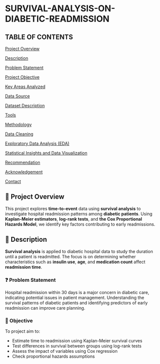 # SURVIVAL-ANALYSIS-ON-DIABETIC-READMISSION

## TABLE OF CONTENTS  

[Project Overview](#-project-overview)

[Description](#-description)  

[Problem Statement](#-problem-statement)  

[Project Objective](#-project-objective)  

[Key Areas Analyzed](#-key-areas-analyzed)  

[Data Source](#-data-source)  

[Dataset Description](#-dataset-description)  

[Tools](#-tools)  

[Methodology](#-methodology)  

[Data Cleaning](#-data-cleaning)  

[Exploratory Data Analysis (EDA)](#-exploratory-data-analysis-eda)  

[Statistical Insights and Data Visualization](#-statistical-insights-and-data-visualization)  

[Recommendation](#-recommendation)  

[Acknowledgement](#-acknowledgement)  

[Contact](#-contact)  

## 📖 Project Overview  
This project explores **time-to-event** data using **survival analysis** to investigate hospital readmission patterns among **diabetic patients**. Using **Kaplan-Meier estimators**, **log-rank tests**, and **the Cox Proportional Hazards Model**, we identify key factors contributing to early readmissions.

## 📌 Description
**Survival analysis** is applied to diabetic hospital data to study the duration until a patient is readmitted. The focus is on determining whether characteristics such as **insulin use**, **age**, and **medication count** affect **readmission time**.

### ❓ Problem Statement
Hospital readmission within 30 days is a major concern in diabetic care, indicating potential issues in patient management. Understanding the survival patterns of diabetic patients and identifying predictors of early readmission can improve care planning.

### 🎯 Objective
To project aim to:
- Estimate time to readmission using Kaplan-Meier survival curves
- Test differences in survival between groups using log-rank tests
- Assess the impact of variables using Cox regression 
- Check proportional hazards assumptions
